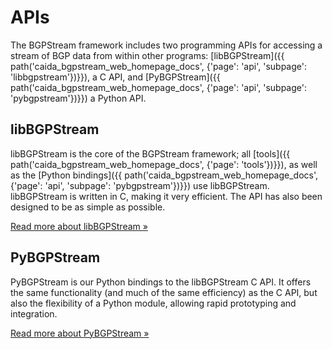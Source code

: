 APIs
====

The BGPStream framework includes two programming APIs for accessing a stream of
BGP data from within other programs:
[libBGPStream]({{ path('caida_bgpstream_web_homepage_docs', {'page': 'api', 'subpage': 'libbgpstream'})}}),
a C API, and
[PyBGPStream]({{ path('caida_bgpstream_web_homepage_docs', {'page': 'api', 'subpage': 'pybgpstream'})}})
 a Python API.

libBGPStream
------------

libBGPStream is the core of the BGPStream framework; all [tools]({{
path('caida_bgpstream_web_homepage_docs', {'page': 'tools'})}}), as well as the
[Python bindings]({{ path('caida_bgpstream_web_homepage_docs', {'page': 'api',
'subpage': 'pybgpstream'})}}) use libBGPStream. libBGPStream is written in C,
making it very efficient. The API has also been designed to be as simple as
possible.

<a href="{{ path('caida_bgpstream_web_homepage_docs', {'page': 'api', 'subpage': 'libbgpstream'})}}"
    class="btn btn-primary btn-md">
    Read more about libBGPStream &raquo;
</a>

PyBGPStream
-----------

PyBGPStream is our Python bindings to the libBGPStream C API. It offers the same
functionality (and much of the same efficiency) as the C API, but also the
flexibility of a Python module, allowing rapid prototyping and integration.

<a href="{{ path('caida_bgpstream_web_homepage_docs', {'page': 'api', 'subpage': 'pybgpstream'})}}"
    class="btn btn-primary btn-md">
    Read more about PyBGPStream &raquo;
</a>

